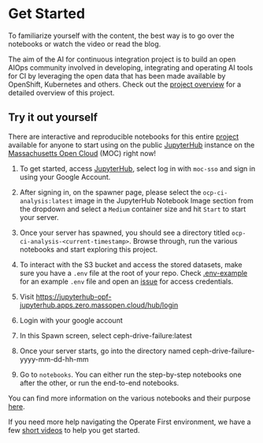 <!-- bhai is the thoth cluster still having issues or did it get fixed
just wanted to confirm if this build check is failing coz of that cluster issue or is there an actual problem in the PR -->

# Get Started

To familiarize yourself with the content, the best way is to go over the notebooks or watch the video or read the blog.

The aim of the AI for continuous integration project is to build an open AIOps community involved in developing, integrating and operating AI tools for CI by leveraging the open data that has been made available by OpenShift, Kubernetes and others. Check out the [project overview](../README.md) for a detailed overview of this project.


## Try it out yourself

There are interactive and reproducible notebooks for this entire [project](https://github.com/aicoe-aiops/ocp-ci-analysis) available for anyone to start using on the public [JupyterHub](https://jupyterhub-opf-jupyterhub.apps.zero.massopen.cloud/hub/login) instance on the [Massachusetts Open Cloud](https://massopen.cloud/) (MOC) right now!

1. To get started, access [JupyterHub](https://jupyterhub-opf-jupyterhub.apps.zero.massopen.cloud/), select log in with `moc-sso` and sign in using your Google Account.
2. After signing in, on the spawner page, please select the `ocp-ci-analysis:latest` image in the JupyterHub Notebook Image section from the dropdown and select a `Medium` container size and hit `Start` to start your server.
3. Once your server has spawned, you should see a directory titled `ocp-ci-analysis-<current-timestamp>`. Browse through, run the various notebooks and start exploring this project.
4. To interact with the S3 bucket and access the stored datasets, make sure you have a `.env` file at the root of your repo. Check [.env-example](../.env-example) for an example `.env` file and open an [issue](https://github.com/aicoe-aiops/ocp-ci-analysis/issues) for access credentials.


1. Visit https://jupyterhub-opf-jupyterhub.apps.zero.massopen.cloud/hub/login
2. Login with your google account
3. In this Spawn screen, select ceph-drive-failure:latest
4. Once your server starts, go into the directory named ceph-drive-failure-yyyy-mm-dd-hh-mm
5. Go to `notebooks`. You can either run the step-by-step notebooks one after the other, or run the end-to-end notebooks.

You can find more information on the various notebooks and their purpose [here](content.md).

If you need more help navigating the Operate First environment, we have a few [short videos](https://www.youtube.com/playlist?list=PL8VBRDTElCWpneB4dBu4u1kHElZVWfAwW) to help you get started.